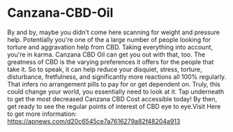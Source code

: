 # Canzana-CBD-Oil
By and by, maybe you didn't come here scanning for weight and pressure help. Potentially you're one of the a large number of people looking for torture and aggravation help from CBD. Taking everything into account, you're in karma. Canzana CBD Oil  can get you out with that, too. The greatness of CBD is the varying preferences it offers for the people that take it. So to speak, it can help reduce your disquiet, stress, torture, disturbance, fretfulness, and significantly more reactions all 100% regularly. That infers no arrangement pills to pay for or get dependent on. Truly, this could change your world, you essentially need to look at it. Tap underneath to get the most decreased Canzana CBD Cost accessible today! By then, get ready to see the regular points of interest of CBD eye to eye.Visit Here to get more information: https://apnews.com/d20c6545ce7a7616279a82f48204a913
